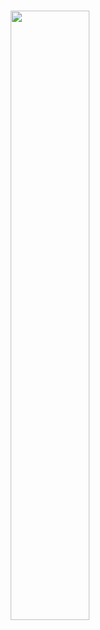 <h1 align="center">
  <img src="https://i0.wp.com/news.qoo-app.com/en/wp-content/uploads/sites/3/2021/08/21081803014666.jpg?fit=718%2C410&ssl=1" width="50%" height="50%">
</h1>
